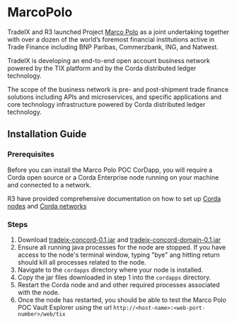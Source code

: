 # MarcoPolo

TradeIX and R3 launched Project [Marco Polo](https://tradeix.com/r3-tradeix-develop-blockchain-solution-open-account-trade-finance/) as a joint undertaking together with over a dozen of the world’s foremost financial institutions active in Trade Finance including BNP Paribas, Commerzbank, ING, and Natwest.

TradeIX is developing an end-to-end open account business network powered by the TIX platform and by the Corda distributed ledger technology.

The scope of the business network is pre- and post-shipment trade finance solutions including APIs and microservices, and specific applications and core technology infrastructure powered by Corda distributed ledger technology.

## Installation Guide

### Prerequisites

Before you can install the Marco Polo POC CorDapp, you will require a Corda open source or a Corda Enterprise node running on your machine and connected to a network.

R3 have provided comprehensive documentation on how to set up [Corda nodes](https://docs.corda.net/corda-nodes-index.html) and [Corda networks](https://docs.corda.net/corda-networks-index.html)

### Steps

1. Download [tradeix-concord-0.1.jar](https://github.com/TradeIX-Limited/MarcoPolo/raw/master/poc/tradeix-concord-0.1.jar) and [tradeix-concord-domain-0.1.jar](https://github.com/TradeIX-Limited/MarcoPolo/raw/master/poc/tradeix-concord-domain-0.1.jar)
2. Ensure all running java processes for the node are stopped. If you have access to the node's terminal window, typing "bye" ang hitting return should kill all processes related to the node.
3. Navigate to the `cordapps` directory where your node is installed.
4. Copy the jar files downloaded in step 1 into the `cordapps` directory.
5. Restart the Corda node and and other required processes associated with the node.
6. Once the node has restarted, you should be able to test the Marco Polo POC Vault Explorer using the url `http://<host-name>:<web-port-number>/web/tix`

